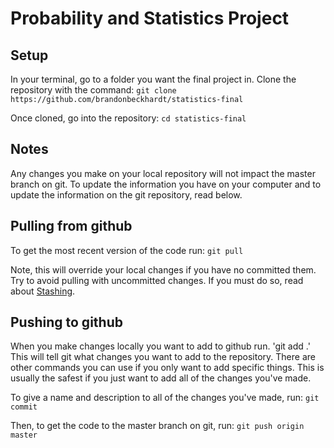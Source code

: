 # Probability and Statistics Project

## Setup
In your terminal, go to a folder you want the final project in.  Clone the repository with the command:
`git clone https://github.com/brandonbeckhardt/statistics-final`

Once cloned, go into the repository:
`cd statistics-final`

## Notes
Any changes you make on your local repository will not impact the master branch on git.  To update the information you have on your computer and to update the information on the git repository, read below.

## Pulling from github

To get the most recent version of the code run:
`git pull`

Note, this will override your local changes if you have no committed them.  Try to avoid pulling with uncommitted changes.  If you must do so, read about [Stashing](https://git-scm.com/book/no-nb/v1/Git-Tools-Stashing).


## Pushing to github
When you make changes locally you want to add to github run.
'git add .'
This will tell git what changes you want to add to the repository.  There are other commands you can use if you only want to add specific things.  This is usually the safest if you just want to add all of the changes you've made.


To give a name and description to all of the changes you've made, run:
`git commit`
 

Then, to get the code to the master branch on git, run:
`git push origin master`




